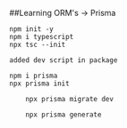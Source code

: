 ##Learning ORM's -> Prisma

```
npm init -y
npm i typescript
npx tsc --init

added dev script in package

npm i prisma
npx prisma init

```

```
    npx prisma migrate dev

    npx prisma generate
```